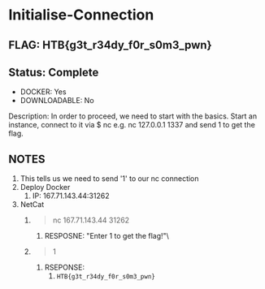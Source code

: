 # Initialise-Connection

## FLAG: HTB{g3t_r34dy_f0r_s0m3_pwn}

## Status: Complete

+ DOCKER: Yes
+ DOWNLOADABLE: No

Description: In order to proceed, we need to start with the basics. Start an instance, connect to it via $ nc e.g. nc 127.0.0.1 1337 and send 1 to get the flag.

## NOTES

1. This tells us we need to send '1' to our nc connection
2. Deploy Docker
   1. IP: 167.71.143.44:31262
3. NetCat
   1. > nc 167.71.143.44 31262
      1. RESPOSNE: "Enter 1 to get the flag!"\
   2. > 1
      1. RSEPONSE:
         1. `HTB{g3t_r34dy_f0r_s0m3_pwn}`
